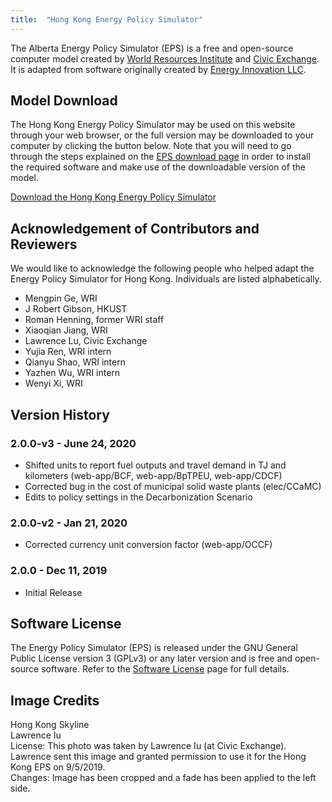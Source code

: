 ```yaml
---
title:  "Hong Kong Energy Policy Simulator"
---
```


The Alberta Energy Policy Simulator (EPS) is a free and open-source computer model created by [World Resources Institute](https://wri.org/) and [Civic Exchange](https://civic-exchange.org/).  It is adapted from software originally created by [Energy Innovation LLC](https://energyinnovation.org/).

## Model Download

The Hong Kong Energy Policy Simulator may be used on this website through your web browser, or the full version may be downloaded to your computer by clicking the button below.  Note that you will need to go through the steps explained on the [EPS download page](../download) in order to install the required software and make use of the downloadable version of the model.

<p><a href="https://github.com/EnergyInnovation/eps-hongkong/archive/2.0.0.3.zip" class="btn">Download the Hong Kong Energy Policy Simulator</a></p>

## Acknowledgement of Contributors and Reviewers
We would like to acknowledge the following people who helped adapt the Energy Policy Simulator for Hong Kong.  Individuals are listed alphabetically.

* Mengpin Ge, WRI
* J Robert Gibson, HKUST
* Roman Henning, former WRI staff
* Xiaoqian Jiang, WRI
* Lawrence Lu, Civic Exchange
* Yujia Ren, WRI intern
* Qianyu Shao, WRI intern
* Yazhen Wu, WRI intern
* Wenyi Xi, WRI

## Version History

### **2.0.0-v3 - June 24, 2020**

* Shifted units to report fuel outputs and travel demand in TJ and kilometers (web-app/BCF, web-app/BpTPEU, web-app/CDCF)
* Corrected bug in the cost of municipal solid waste plants (elec/CCaMC)
* Edits to policy settings in the Decarbonization Scenario

### **2.0.0-v2 - Jan 21, 2020**

* Corrected currency unit conversion factor (web-app/OCCF)

### **2.0.0 - Dec 11, 2019**

* Initial Release

## Software License

The Energy Policy Simulator (EPS) is released under the GNU General Public License version 3 (GPLv3) or any later version and is free and open-source software.  Refer to the [Software License](../software-license) page for full details.

## Image Credits
Hong Kong Skyline<br/>
Lawrence Iu<br/>
License: This photo was taken by Lawrence Iu (at Civic Exchange). Lawrence sent this image and granted permission to use it for the Hong Kong EPS on 9/5/2019.<br/>
Changes: Image has been cropped and a fade has been applied to the left side.<br/>
